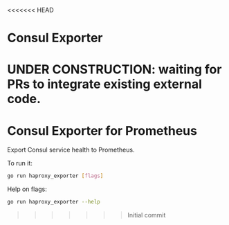 <<<<<<< HEAD
# Consul Exporter

UNDER CONSTRUCTION: waiting for PRs to integrate existing external code.
=======
# Consul Exporter for Prometheus

Export Consul service health to Prometheus.

To run it:

```bash
go run haproxy_exporter [flags]
```

Help on flags:
```bash
go run haproxy_exporter --help
```
>>>>>>> Initial commit
